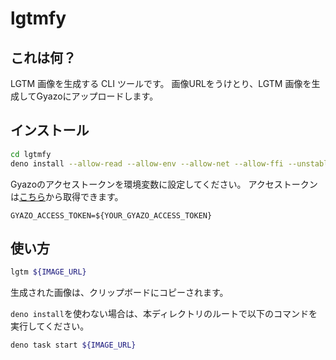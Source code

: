 # lgtmfy

## これは何？

LGTM 画像を生成する CLI ツールです。 画像URLをうけとり、LGTM
画像を生成してGyazoにアップロードします。

## インストール

```sh
cd lgtmfy
deno install --allow-read --allow-env --allow-net --allow-ffi --unstable-ffi -g -f run.ts --name lgtm
```

Gyazoのアクセストークンを環境変数に設定してください。
アクセストークンは[こちら](https://gyazo.com/oauth/applications)から取得できます。

```.env
GYAZO_ACCESS_TOKEN=${YOUR_GYAZO_ACCESS_TOKEN}
```

## 使い方

```sh
lgtm ${IMAGE_URL}
```

生成された画像は、クリップボードにコピーされます。

`deno install`を使わない場合は、本ディレクトリのルートで以下のコマンドを実行してください。

```sh
deno task start ${IMAGE_URL}
```
